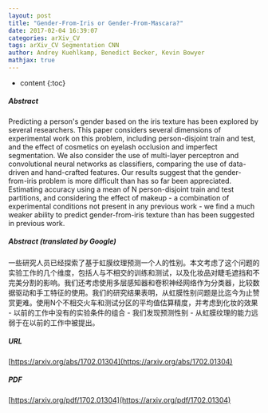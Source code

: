 ```yaml
---
layout: post
title: "Gender-From-Iris or Gender-From-Mascara?"
date: 2017-02-04 16:39:07
categories: arXiv_CV
tags: arXiv_CV Segmentation CNN
author: Andrey Kuehlkamp, Benedict Becker, Kevin Bowyer
mathjax: true
---
```


* content
{:toc}

##### Abstract
Predicting a person's gender based on the iris texture has been explored by several researchers. This paper considers several dimensions of experimental work on this problem, including person-disjoint train and test, and the effect of cosmetics on eyelash occlusion and imperfect segmentation. We also consider the use of multi-layer perceptron and convolutional neural networks as classifiers, comparing the use of data-driven and hand-crafted features. Our results suggest that the gender-from-iris problem is more difficult than has so far been appreciated. Estimating accuracy using a mean of N person-disjoint train and test partitions, and considering the effect of makeup - a combination of experimental conditions not present in any previous work - we find a much weaker ability to predict gender-from-iris texture than has been suggested in previous work.

##### Abstract (translated by Google)
一些研究人员已经探索了基于虹膜纹理预测一个人的性别。本文考虑了这个问题的实验工作的几个维度，包括人与不相交的训练和测试，以及化妆品对睫毛遮挡和不完美分割的影响。我们还考虑使用多层感知器和卷积神经网络作为分类器，比较数据驱动和手工特征的使用。我们的研究结果表明，从虹膜性别问题是比迄今为止赞赏更难。使用N个不相交火车和测试分区的平均值估算精度，并考虑到化妆的效果 - 以前的工作中没有的实验条件的组合 - 我们发现预测性别 - 从虹膜纹理的能力远弱于在以前的工作中被提出。

##### URL
[https://arxiv.org/abs/1702.01304](https://arxiv.org/abs/1702.01304)

##### PDF
[https://arxiv.org/pdf/1702.01304](https://arxiv.org/pdf/1702.01304)

